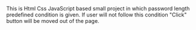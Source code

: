 This is Html Css JavaScript based small project in which password length predefined condition is given. If user will not follow this condition "Click" button will be moved out of the page.
